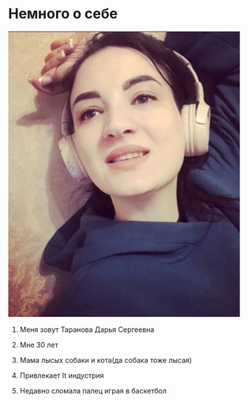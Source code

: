 # Немного о себе

<img src="я.jpg">

1. Меня зовут Таранова Дарья Сергеевна

2. Мне 30 лет

3. Мама лысых собаки и кота(да собака тоже лысая)
   
4. Привлекает It индустрия

5. Недавно сломала палец играя в баскетбол


